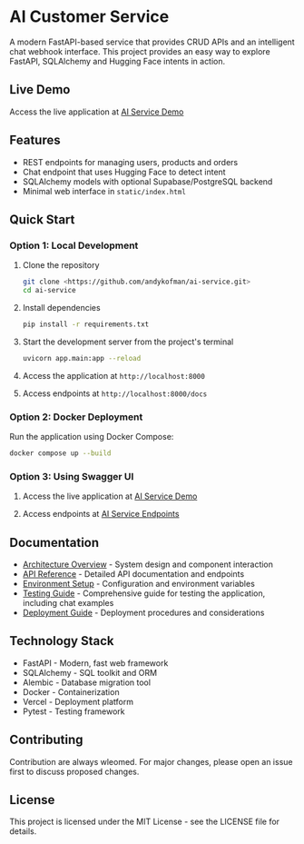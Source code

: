 # AI Customer Service

A modern FastAPI-based service that provides CRUD APIs and an intelligent chat webhook interface. This project provides an easy way to explore FastAPI, SQLAlchemy and Hugging Face intents in action.

## Live Demo

Access the live application at [AI Service Demo](https://ai-service-katafast.vercel.app/)

## Features

- REST endpoints for managing users, products and orders
- Chat endpoint that uses Hugging Face to detect intent
- SQLAlchemy models with optional Supabase/PostgreSQL backend
- Minimal web interface in `static/index.html`

## Quick Start

### Option 1: Local Development

1. Clone the repository
   ```bash
   git clone <https://github.com/andykofman/ai-service.git>
   cd ai-service
   ```

2. Install dependencies
   ```bash
   pip install -r requirements.txt
   ```

3. Start the development server from the project's terminal
   ```bash
   uvicorn app.main:app --reload
   ```

4. Access the application at `http://localhost:8000`

5. Access endpoints at `http://localhost:8000/docs`    

### Option 2: Docker Deployment

Run the application using Docker Compose:
```bash
docker compose up --build
```
### Option 3: Using Swagger UI
1. Access the live application at [AI Service Demo](https://ai-service-katafast.vercel.app/)

2. Access endpoints at [AI Service Endpoints](https://ai-service-katafast.vercel.app/docs)

## Documentation

- [Architecture Overview](docs/architecture.md) - System design and component interaction
- [API Reference](docs/api_reference.md) - Detailed API documentation and endpoints
- [Environment Setup](docs/environment.md) - Configuration and environment variables
- [Testing Guide](docs/testing_guide.md) - Comprehensive guide for testing the application, including chat examples
- [Deployment Guide](docs/deployment.md) - Deployment procedures and considerations

## Technology Stack

- FastAPI - Modern, fast web framework
- SQLAlchemy - SQL toolkit and ORM
- Alembic - Database migration tool
- Docker - Containerization
- Vercel - Deployment platform
- Pytest - Testing framework

## Contributing

Contribution are always wleomed. For major changes, please open an issue first to discuss proposed changes.

## License

This project is licensed under the MIT License - see the LICENSE file for details.

